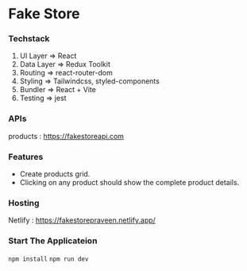 # Fake Store

### Techstack 
1. UI Layer => React
2. Data Layer => Redux Toolkit
3. Routing => react-router-dom
4. Styling => Tailwindcss, styled-components
5. Bundler => React + Vite
6. Testing => jest


### APIs
products : https://fakestoreapi.com

### Features
- Create products grid.
- Clicking on any product should show the complete product details.

### Hosting
Netlify : https://fakestorepraveen.netlify.app/

### Start The Applicateion
`npm install`
`npm run dev`